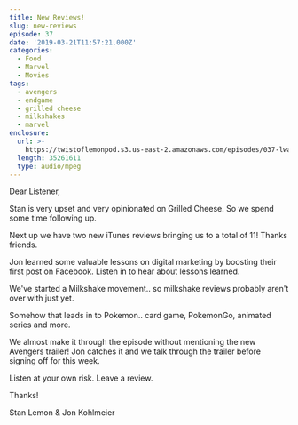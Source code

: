 ```yaml
---
title: New Reviews!
slug: new-reviews
episode: 37
date: '2019-03-21T11:57:21.000Z'
categories:
  - Food
  - Marvel
  - Movies
tags:
  - avengers
  - endgame
  - grilled cheese
  - milkshakes
  - marvel
enclosure:
  url: >-
    https://twistoflemonpod.s3.us-east-2.amazonaws.com/episodes/037-lwatol-20190321.mp3
  length: 35261611
  type: audio/mpeg
---
```


Dear Listener,

Stan is very upset and very opinionated on Grilled Cheese. So we spend some time following up.

Next up we have two new iTunes reviews bringing us to a total of 11! Thanks friends.

Jon learned some valuable lessons on digital marketing by boosting their first post on Facebook. Listen in to hear about lessons learned.

We've started a Milkshake movement.. so milkshake reviews probably aren't over with just yet.

Somehow that leads in to Pokemon.. card game, PokemonGo, animated series and more.

We almost make it through the episode without mentioning the new Avengers trailer! Jon catches it and we talk through the trailer before signing off for this week.

Listen at your own risk. Leave a review.

Thanks!

Stan Lemon & Jon Kohlmeier

